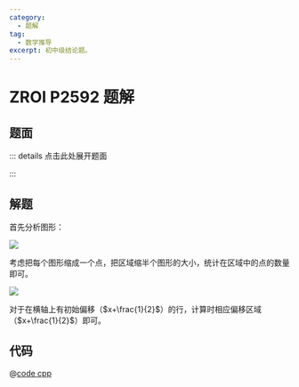 ```yaml
---
category:
  - 题解
tag:
  - 数学推导
excerpt: 初中级结论题。
---
```


# ZROI P2592 题解

## 题面

::: details 点击此处展开题面

<!-- @include: ../../source/ZR-P2606/problem.md -->

:::

## 解题

首先分析图形：

![](https://i.postimg.cc/Dy6hwJnQ/34338b08ad982197da7b08c99fc37ac8.png)

考虑把每个图形缩成一个点，把区域缩半个图形的大小，统计在区域中的点的数量即可。

![](https://i.postimg.cc/fTSWW7BG/e55b69108f30f3f80abec46dd138b15c.png)

对于在横轴上有初始偏移（$x+\frac{1}{2}$）的行，计算时相应偏移区域（$x+\frac{1}{2}$）即可。

## 代码

@[code cpp](../../source/ZR-P2606/math.cpp)
